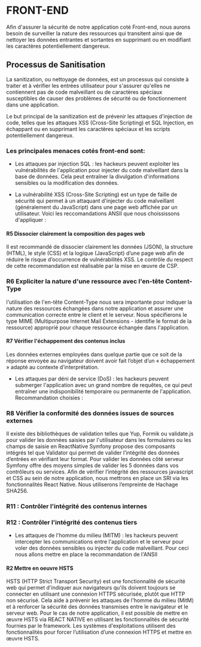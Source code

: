 # FRONT-END
Afin d'assurer la sécurité de notre application coté Front-end, nous aurons besoin de surveiller la nature des ressources qui transitent ainsi que de nettoyer les données entrantes et sortantes en supprimant ou en modifiant les caractères potentiellement dangereux.

## Processus de Sanitisation
La sanitization, ou nettoyage de données, est un processus qui consiste à traiter et à vérifier les entrées utilisateur pour s'assurer qu'elles ne contiennent pas de code malveillant ou de caractères spéciaux susceptibles de causer des problèmes de sécurité ou de fonctionnement dans une application.

Le but principal de la sanitization est de prévenir les attaques d'injection de code, telles que les attaques XSS (Cross-Site Scripting) et SQL Injection, en échappant ou en supprimant les caractères spéciaux et les scripts potentiellement dangereux.


### Les principales menaces cotés front-end sont:
- Les attaques par injection SQL : les hackeurs peuvent exploiter les vulnérabilités de l'application pour injecter du code malveillant dans la base de données. Cela peut
entraîner la divulgation d'informations sensibles ou la modification des données.

- La vulnérabilité XSS (Cross-Site Scripting) est un type de faille de sécurité qui permet à un attaquant d'injecter du code malveillant (généralement du JavaScript) dans une page web affichée par un utilisateur.
Voici les reccomandations ANSII que nous choississons d'appliquer :
#### R5 Dissocier clairement la composition des pages web
Il est recommandé de dissocier clairement les données (JSON), la structure (HTML),
le style (CSS) et la logique (JavaScript) d’une page web afin de réduire le risque
d’occurrence de vulnérabilités XSS.
Le contrôle du respect de cette recommandation est réalisable par la mise en œuvre
de CSP.

### R6 Expliciter la nature d'une ressource avec l'en-tête Content-Type
l'utilisation de l'en-tête Content-Type nous sera importante pour indiquer la
nature des ressources échangées dans notre application et assurer une
communication correcte entre le client et le serveur. Nous spécifierons le type
MIME (Multipurpose Internet Mail Extensions - identifie le format de la ressource)
approprié pour chaque ressource échangée dans l'application.

#### R7 Vérifier l'échappement des contenus inclus
Les données externes employées dans quelque partie que ce soit de la réponse envoyée au navigateur doivent avoir fait l’objet d’un « échappement » adapté au contexte d’interprétation.



- Les attaques par déni de service (DoS) : les hackeurs peuvent submerger l'application avec un grand nombre de requêtes, ce qui peut entraîner une indisponibilité temporaire ou permanente de l'application.
Recommandation choisies :
### R8 Vérifier la conformité des données issues de sources externes
Il existe des bibliothèques de validation telles que Yup, Formik ou validate.js pour valider les données saisies par l'utilisateur dans les formulaires ou les champs de saisie en ReactNative
Symfony propose des composants intégrés tel que Validator qui permet de valider
l’intégrité des données d’entrées en vérifiant leur format.
Pour valider les données côté serveur Symfony offre des moyens simples de valider les
5 données dans vos contrôleurs ou services.
Afin de vérifier l’intégrité des ressources javascript et CSS au sein de notre application, nous mettrons en place un SRI via les fonctionnalités React Native. Nous utiliserons l’empreinte de Hachage SHA256.
### R11 : Contrôler l'intégrité des contenus internes
### R12 : Contrôler l'intégrité des contenus tiers


- Les attaques de l'homme du milieu (MITM) : les hackeurs peuvent intercepter les
communications entre l'application et le serveur pour voler des données sensibles ou
injecter du code malveillant.
Pour ceci nous allons mettre en place la recommandation de l'ANSII
#### R2 Mettre en oeuvre HSTS
HSTS (HTTP Strict Transport Security) est une fonctionnalité de sécurité web qui permet d'indiquer aux navigateurs qu'ils doivent toujours se connecter en utilisant une connexion HTTPS sécurisée, plutôt que HTTP non sécurisé.
Cela aide à prévenir les attaques de l'homme du milieu (MitM) et à renforcer la sécurité des données transmises entre le navigateur et le serveur web.
Pour le cas de notre application, il est possible de mettre en œuvre HSTS via
REACT NATIVE en utilisant les fonctionnalités de sécurité fournies par le framework. Les systèmes d'exploitations utilisent des fonctionnalités pour forcer l’utilisation d’une connexion HTTPS et mettre en œuvre HSTS.


